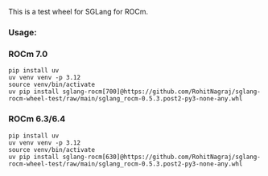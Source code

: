 This is a test wheel for SGLang for ROCm. 

### Usage:

### ROCm 7.0
```
pip install uv
uv venv venv -p 3.12
source venv/bin/activate
uv pip install sglang-rocm[700]@https://github.com/RohitNagraj/sglang-rocm-wheel-test/raw/main/sglang_rocm-0.5.3.post2-py3-none-any.whl
```
### ROCm 6.3/6.4
```
pip install uv
uv venv venv -p 3.12
source venv/bin/activate
uv pip install sglang-rocm[630]@https://github.com/RohitNagraj/sglang-rocm-wheel-test/raw/main/sglang_rocm-0.5.3.post2-py3-none-any.whl
```
